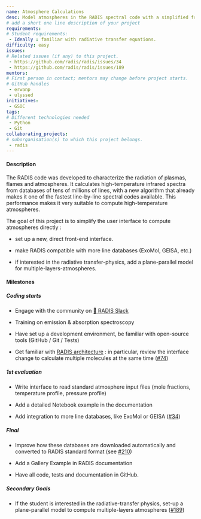 ```yaml
---
name: Atmosphere Calculations
desc: Model atmospheres in the RADIS spectral code with a simplified frontend and more line databases
# add a short one line description of your project
requirements:
# Student requirements:
 - Ideally : familiar with radiative transfer equations.
difficulty: easy
issues:
# Related issues (if any) to this project.
 - https://github.com/radis/radis/issues/34
 - https://github.com/radis/radis/issues/189
mentors:
# First person in contact; mentors may change before project starts.
# GitHub handles
 - erwanp
 - ulyssed
initiatives:
 - GSOC
tags:
# Different technologies needed
 - Python
 - Git
collaborating_projects:
# suborganisation(s) to which this project belongs.
 - radis
---
```



#### Description

The RADIS code was developed to characterize the radiation of plasmas, flames and atmospheres. It calculates high-temperature infrared spectra from databases of tens of millions of lines, with a new algorithm that already makes it one of the fastest line-by-line spectral codes available. This performance makes it very suitable to compute high-temperature atmospheres.

The goal of this project is to simplify the user interface to compute atmospheres directly :

- set up a new, direct front-end interface.

- make RADIS compatible with more line databases (ExoMol, GEISA, etc.)

- if interested in the radiative transfer-physics, add a plane-parallel model for multiple-layers-atmospheres. 


#### Milestones


##### Coding starts

* Engage with the community on [💬 RADIS Slack](https://github.com/radis/slack-invite)

* Training on emission & absorption spectroscopy

* Have set up a development environment, be familiar with open-source tools (GitHub / Git / Tests)

* Get familiar with [RADIS architecture](https://radis.readthedocs.io/en/latest/dev/developer.html#architecture) : in particular, review the interface change to calculate multiple molecules at the same time ([#74](https://github.com/radis/radis/pull/74))

##### 1st evaluation

* Write interface to read standard atmosphere input files (mole fractions, temperature profile, pressure profile)

* Add a detailed Notebook example in the documentation

* Add integration to more line databases, like ExoMol or GEISA ([#34](https://github.com/radis/radis/issues/34))


##### Final

* Improve how these databases are downloaded automatically and converted to RADIS standard format (see [#210](https://github.com/radis/radis/issues/210))

* Add a Gallery Example in RADIS documentation

* Have all code, tests and documentation in GitHub.


##### Secondary Goals

* If the student is interested in the radiative-transfer physics, set-up a plane-parallel model to compute multiple-layers atmospheres ([#189](https://github.com/radis/radis/issues/189))